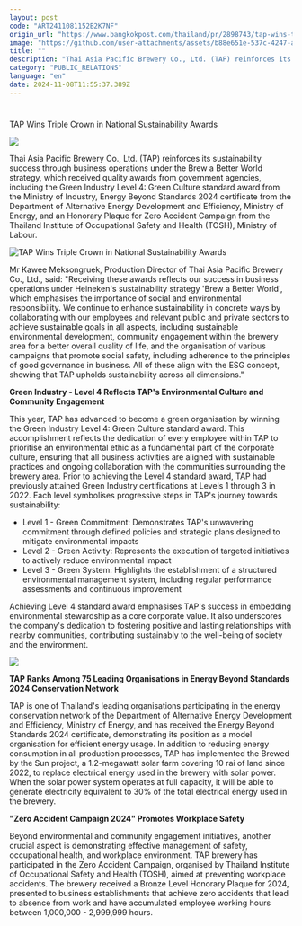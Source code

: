 ```yaml
---
layout: post
code: "ART2411081152B2K7NF"
origin_url: "https://www.bangkokpost.com/thailand/pr/2898743/tap-wins-triple-crown-in-national-sustainability-awards"
image: "https://github.com/user-attachments/assets/b88e651e-537c-4247-a14b-28c4cebf0ac0"
title: ""
description: "Thai Asia Pacific Brewery Co., Ltd. (TAP) reinforces its sustainability success through business operations under the Brew a Better World strategy, which received quality awards from government agencies, including the Green Industry Level 4: Green Culture standard award from the Ministry of Industry, Energy Beyond Standards 2024 certificate from the Department of Alternative Energy Development and Efficiency, Ministry of Energy, and an Honorary Plaque for Zero Accident Campaign from the Thailand Institute of Occupational Safety and Health (TOSH), Ministry of Labour."
category: "PUBLIC_RELATIONS"
language: "en"
date: 2024-11-08T11:55:37.389Z
---
```


# 

TAP Wins Triple Crown in National Sustainability Awards

![](https://static.bangkokpost.com/media/content/20241108/c1_2898743.png)

Thai Asia Pacific Brewery Co., Ltd. (TAP) reinforces its sustainability success through business operations under the Brew a Better World strategy, which received quality awards from government agencies, including the Green Industry Level 4: Green Culture standard award from the Ministry of Industry, Energy Beyond Standards 2024 certificate from the Department of Alternative Energy Development and Efficiency, Ministry of Energy, and an Honorary Plaque for Zero Accident Campaign from the Thailand Institute of Occupational Safety and Health (TOSH), Ministry of Labour.

![TAP Wins Triple Crown in National Sustainability Awards](https://github.com/user-attachments/assets/6d7d45f2-f80f-4730-ab6e-f290b1939b27)

Mr Kawee Meksongruek, Production Director of Thai Asia Pacific Brewery Co., Ltd., said: "Receiving these awards reflects our success in business operations under Heineken's sustainability strategy 'Brew a Better World', which emphasises the importance of social and environmental responsibility. We continue to enhance sustainability in concrete ways by collaborating with our employees and relevant public and private sectors to achieve sustainable goals in all aspects, including sustainable environmental development, community engagement within the brewery area for a better overall quality of life, and the organisation of various campaigns that promote social safety, including adherence to the principles of good governance in business. All of these align with the ESG concept, showing that TAP upholds sustainability across all dimensions."

**Green Industry - Level 4 Reflects TAP's Environmental Culture and Community Engagement** 

This year, TAP has advanced to become a green organisation by winning the Green Industry Level 4: Green Culture standard award. This accomplishment reflects the dedication of every employee within TAP to prioritise an environmental ethic as a fundamental part of the corporate culture, ensuring that all business activities are aligned with sustainable practices and ongoing collaboration with the communities surrounding the brewery area. Prior to achieving the Level 4 standard award, TAP had previously attained Green Industry certifications at Levels 1 through 3 in 2022. Each level symbolises progressive steps in TAP's journey towards sustainability:

*   Level 1 - Green Commitment: Demonstrates TAP's unwavering commitment through defined policies and strategic plans designed to mitigate environmental impacts
*   Level 2 - Green Activity: Represents the execution of targeted initiatives to actively reduce environmental impact
*   Level 3 - Green System: Highlights the establishment of a structured environmental management system, including regular performance assessments and continuous improvement

Achieving Level 4 standard award emphasises TAP's success in embedding environmental stewardship as a core corporate value. It also underscores the company's dedication to fostering positive and lasting relationships with nearby communities, contributing sustainably to the well-being of society and the environment.

![](https://github.com/user-attachments/assets/8affdc96-2da4-4d34-b667-1637756b8726)

**TAP Ranks Among 75 Leading Organisations in Energy Beyond Standards 2024 Conservation Network** 

TAP is one of Thailand's leading organisations participating in the energy conservation network of the Department of Alternative Energy Development and Efficiency, Ministry of Energy, and has received the Energy Beyond Standards 2024 certificate, demonstrating its position as a model organisation for efficient energy usage. In addition to reducing energy consumption in all production processes, TAP has implemented the Brewed by the Sun project, a 1.2-megawatt solar farm covering 10 rai of land since 2022, to replace electrical energy used in the brewery with solar power. When the solar power system operates at full capacity, it will be able to generate electricity equivalent to 30% of the total electrical energy used in the brewery.

**"Zero Accident Campaign 2024" Promotes Workplace Safety**

Beyond environmental and community engagement initiatives, another crucial aspect is demonstrating effective management of safety, occupational health, and workplace environment. TAP brewery has participated in the Zero Accident Campaign, organised by Thailand Institute of Occupational Safety and Health (TOSH), aimed at preventing workplace accidents. The brewery received a Bronze Level Honorary Plaque for 2024, presented to business establishments that achieve zero accidents that lead to absence from work and have accumulated employee working hours between 1,000,000 - 2,999,999 hours.